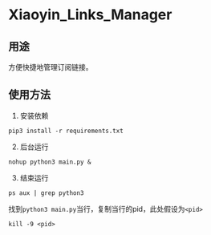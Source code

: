 # Xiaoyin_Links_Manager

## 用途

方便快捷地管理订阅链接。

## 使用方法

1.  安装依赖
   
```shell
pip3 install -r requirements.txt
```

2.  后台运行

```
nohup python3 main.py &
```

3.   结束运行

```
ps aux | grep python3
```

找到`python3 main.py`当行，复制当行的pid，此处假设为`<pid>`

```
kill -9 <pid>
```
